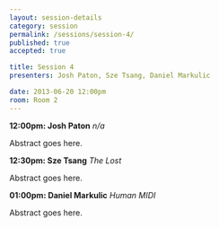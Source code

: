 ```yaml
---
layout: session-details
category: session
permalink: /sessions/session-4/
published: true
accepted: true

title: Session 4
presenters: Josh Paton, Sze Tsang, Daniel Markulic

date: 2013-06-20 12:00pm
room: Room 2
---
```


**12:00pm: Josh Paton**
_n/a_

Abstract goes here.

**12:30pm: Sze Tsang**
_The Lost_

Abstract goes here.

**01:00pm: Daniel Markulic**
_Human MIDI_

Abstract goes here.
